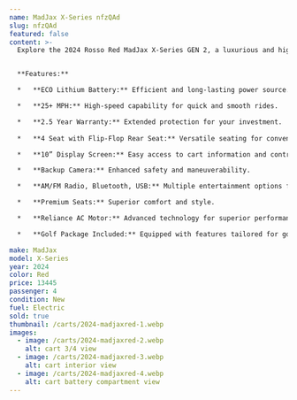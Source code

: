 ```yaml
---
name: MadJax X-Series nfzQAd
slug: nfzQAd
featured: false
content: >-
  Explore the 2024 Rosso Red MadJax X-Series GEN 2, a luxurious and high-performance golf cart perfect for both the course and the street. With advanced features like an ECO lithium battery and a high-speed Reliance AC motor, this cart delivers a smooth and powerful ride, reaching speeds over 25 mph.


  **Features:**

  *   **ECO Lithium Battery:** Efficient and long-lasting power source.

  *   **25+ MPH:** High-speed capability for quick and smooth rides.

  *   **2.5 Year Warranty:** Extended protection for your investment.
  
  *   **4 Seat with Flip-Flop Rear Seat:** Versatile seating for convenience and extra cargo space.

  *   **10” Display Screen:** Easy access to cart information and controls.

  *   **Backup Camera:** Enhanced safety and maneuverability.

  *   **AM/FM Radio, Bluetooth, USB:** Multiple entertainment options for a pleasant ride.

  *   **Premium Seats:** Superior comfort and style.

  *   **Reliance AC Motor:** Advanced technology for superior performance.

  *   **Golf Package Included:** Equipped with features tailored for golfing needs.

make: MadJax
model: X-Series
year: 2024
color: Red
price: 13445
passenger: 4
condition: New
fuel: Electric
sold: true
thumbnail: /carts/2024-madjaxred-1.webp
images:
  - image: /carts/2024-madjaxred-2.webp
    alt: cart 3/4 view
  - image: /carts/2024-madjaxred-3.webp
    alt: cart interior view
  - image: /carts/2024-madjaxred-4.webp
    alt: cart battery compartment view
---
```

